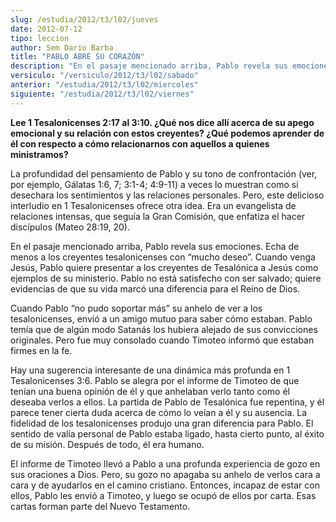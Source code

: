 ```yaml
---
slug: /estudia/2012/t3/l02/jueves
date: 2012-07-12
tipo: leccion
author: Sem Dario Barba
title: "PABLO ABRE SU CORAZÓN"
description: "En el pasaje mencionado arriba, Pablo revela sus emociones. Echa de menos a los  creyentes tesalonicenses con “mucho deseo”. Cuando venga Jesús, Pablo quiere  presentar a los creyentes de Tesalónica a Jesús como ejemplos de su ministerio."
versiculo: "/versiculo/2012/t3/l02/sabado"
anterior: "/estudia/2012/t3/l02/miercoles"
siguiente: "/estudia/2012/t3/l02/viernes"
---
```


**Lee 1 Tesalonicenses 2:17 al 3:10. ¿Qué nos dice allí acerca de su apego emocional y su relación con estos creyentes? ¿Qué podemos aprender de él con respecto a cómo relacionarnos con aquellos a quienes ministramos?**

La profundidad del pensamiento de Pablo y su tono de confrontación (ver, por ejemplo, Gálatas 1:6, 7; 3:1-4; 4:9-11) a veces lo muestran como si desechara los sentimientos y las relaciones personales. Pero, este delicioso interludio en 1 Tesalonicenses ofrece otra idea. Era un evangelista de relaciones intensas, que seguía la Gran Comisión, que enfatiza el hacer discípulos (Mateo 28:19, 20).

En el pasaje mencionado arriba, Pablo revela sus emociones. Echa de menos a los creyentes tesalonicenses con “mucho deseo”. Cuando venga Jesús, Pablo quiere presentar a los creyentes de Tesalónica a Jesús como ejemplos de su ministerio. Pablo no está satisfecho con ser salvado; quiere evidencias de que su vida marcó una diferencia para el Reino de Dios.

Cuando Pablo “no pudo soportar más” su anhelo de ver a los tesalonicenses, envió a un amigo mutuo para saber cómo estaban. Pablo temía que de algún modo Satanás los hubiera alejado de sus convicciones originales. Pero fue muy consolado cuando Timoteo informó que estaban firmes en la fe.

Hay una sugerencia interesante de una dinámica más profunda en 1 Tesalonicenses 3:6. Pablo se alegra por el informe de Timoteo de que tenían una buena opinión de él y que anhelaban verlo tanto como él deseaba verlos a ellos. La partida de Pablo de Tesalónica fue repentina, y él parece tener cierta duda acerca de cómo lo veían a él y su ausencia. La fidelidad de los tesalonicenses produjo una gran diferencia para Pablo. El sentido de valía personal de Pablo estaba ligado, hasta cierto punto, al éxito de su misión. Después de todo, él era humano.

El informe de Timoteo llevó a Pablo a una profunda experiencia de gozo en sus oraciones a Dios. Pero, su gozo no apagaba su anhelo de verlos cara a cara y de ayudarlos en el camino cristiano. Entonces, incapaz de estar con ellos, Pablo les envió a Timoteo, y luego se ocupó de ellos por carta. Esas cartas forman parte del Nuevo Testamento.
